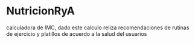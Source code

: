 # NutricionRyA
calculadora de IMC, dado este calculo reliza recomendaciones de rutinas de ejercicio y platillos de acuerdo a la salud del usuarios 
